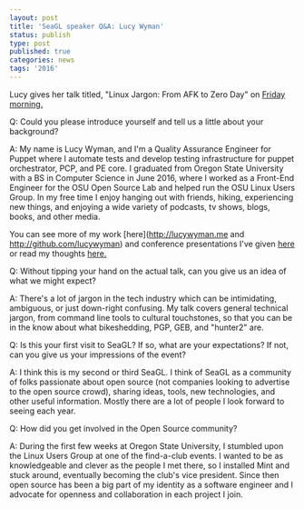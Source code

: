 ```yaml
---
layout: post
title: 'SeaGL speaker Q&A: Lucy Wyman'
status: publish
type: post
published: true
categories: news
tags: '2016'
---
```


Lucy gives her talk titled, "Linux Jargon: From AFK to Zero Day" on [Friday morning.](https://osem.seagl.org/conference/seagl2016/program/proposal/126)

Q: Could you please introduce yourself and tell us a little about your background?

A:  My name is Lucy Wyman, and I'm a Quality Assurance Engineer for Puppet where I automate tests and develop testing infrastructure for puppet orchestrator, PCP, and PE core.  I graduated from Oregon State University with a BS in Computer Science in June 2016, where I worked as a Front-End Engineer for the OSU Open Source Lab and helped run the OSU Linux Users Group.  In my free time I enjoy hanging out with friends, hiking, experiencing new things, and enjoying a wide variety of podcasts, tv shows, blogs, books, and other media.

You can see more of my work [here](http://lucywyman.me and http://github.com/lucywyman) and conference presentations I've given [here](http://slides.lucywyman.me) or read my thoughts [here.](http://blog.lucywyman.me)
 
Q: Without tipping your hand on the actual talk, can you give us an idea of what we might expect?

A: There's a lot of jargon in the tech industry which can be intimidating, ambiguous, or just down-right confusing. My talk covers general technical jargon, from command line tools to cultural touchstones, so that you can be in the know about what bikeshedding, PGP, GEB, and "hunter2" are. 
 
Q: Is this your first visit to SeaGL? If so, what are your expectations?  If not, can you give us your impressions of the event?

A: I think this is my second or third SeaGL.  I think of SeaGL as a community of folks passionate about open source (not companies looking to advertise to the open source crowd), sharing ideas, tools, new technologies, and other useful information.  Mostly there are a lot of people I look forward to seeing each year.

Q: How did you get involved in the Open Source community?

A: During the first few weeks at Oregon State University, I stumbled upon the Linux Users Group at one of the find-a-club events. I wanted to be as knowledgeable and clever as the people I met there, so I installed Mint and stuck around, eventually becoming the club's vice president. Since then open source has been a big part of my identity as a software engineer and I advocate for openness and collaboration in each project I join.


